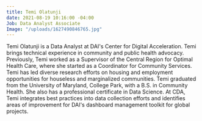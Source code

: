```yaml
---
title: Temi Olatunji
date: 2021-08-19 10:16:00 -04:00
Job: Data Analyst Associate
Image: "/uploads/1627490846765.jpg"
---
```


Temi Olatunji is a Data Analyst at DAI's Center for Digital Acceleration. Temi brings technical experience in community and public health advocacy. Previously, Temi worked as a Supervisor of the Central Region for Optimal Health Care, where she started as a Coordinator for Community Services. Temi has led diverse research efforts on housing and employment opportunities for houseless and marginalized communities. Temi graduated from the University of Maryland, College Park, with a B.S. in Community Health. She also has a professional certificate in Data Science. At CDA, Temi integrates best practices into data collection efforts and identifies areas of improvement for DAI's dashboard management toolkit for global projects.